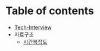 # Table of contents

- [Tech-Interview](./README.md)
- 자료구조
  - [시간복잡도](%EC%9E%90%EB%A3%8C%EA%B5%AC%EC%A1%B0/%EC%8B%9C%EA%B0%84%EB%B3%B5%EC%9E%A1%EB%8F%84.md)
